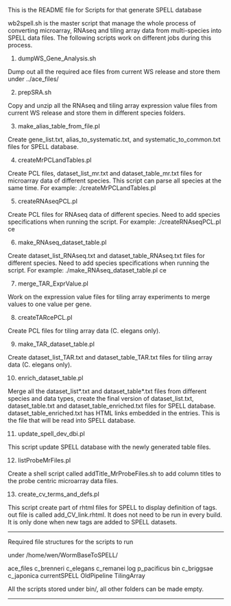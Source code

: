 
This is the README file for Scripts for that generate SPELL database

wb2spell.sh is the master script that manage the whole process of converting microarray, RNAseq and tiling array data from multi-species into SPELL data files. The following scripts work on different jobs during this process. 

1. dumpWS_Gene_Analysis.sh
 
Dump out all the required ace files from current WS release and store them under ../ace_files/

2. prepSRA.sh

Copy and unzip all the RNAseq and tiling array expression value files from current WS release and store them in different species folders.

3. make_alias_table_from_file.pl

Create gene_list.txt, alias_to_systematic.txt, and systematic_to_common.txt files for SPELL database.

4. createMrPCLandTables.pl

Create PCL files, dataset_list_mr.txt and dataset_table_mr.txt files for microarray data of different species. This script can parse all species at the same time. For example: ./createMrPCLandTables.pl

5. createRNAseqPCL.pl  

Create PCL files for RNAseq data of different species. Need to add species specifications when running the script. For example: ./createRNAseqPCL.pl ce

6. make_RNAseq_dataset_table.pl

Create dataset_list_RNAseq.txt and dataset_table_RNAseq.txt files for different species. Need to add species specifications when running the script. For example: ./make_RNAseq_dataset_table.pl ce

7. merge_TAR_ExprValue.pl

Work on the expression value files for tiling array experiments to merge values to one value per gene.

8. createTARcePCL.pl

Create PCL files for tiling array data (C. elegans only).

9. make_TAR_dataset_table.pl

Create dataset_list_TAR.txt and dataset_table_TAR.txt files for tiling array data (C. elegans only).

10. enrich_dataset_table.pl

Merge all the dataset_list*.txt and dataset_table*.txt files from different species and data types, create the final version of dataset_list.txt, dataset_table.txt and dataset_table_enriched.txt files for SPELL database. dataset_table_enriched.txt has HTML links embedded in the entries. This is the file that will be read into SPELL database.  

11. update_spell_dev_dbi.pl

This script update SPELL database with the newly generated table files. 

12. listProbeMrFiles.pl

Create a shell script called addTitle_MrProbeFiles.sh to add column titles to the probe centric microarray data files. 

13. create_cv_terms_and_defs.pl

This script create part of rhtml files for SPELL to display definition of tags. out file is called add_CV_link.rhtml. It does not need to be run in every build. It is only done when new tags are added to SPELL datasets.


--------------------------------------------------
Required file structures for the scripts to run

under /home/wen/WormBaseToSPELL/

ace_files  c_brenneri  c_elegans   c_remanei     log          p_pacificus
bin        c_briggsae  c_japonica  currentSPELL  OldPipeline  TilingArray

All the scripts stored under bin/, all other folders can be made empty. 

----------------------------------------------------
